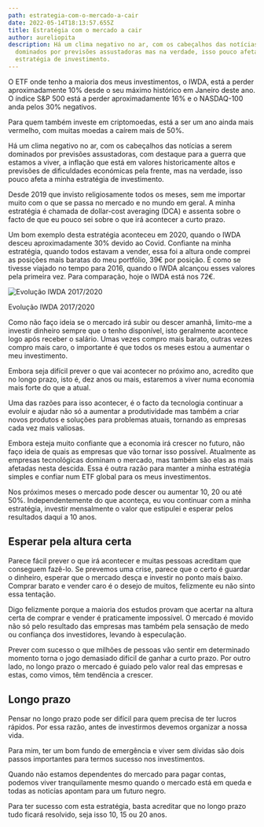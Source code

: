 ```yaml
---
path: estrategia-com-o-mercado-a-cair
date: 2022-05-14T18:13:57.655Z
title: Estratégia com o mercado a cair
author: aureliopita
description: Há um clima negativo no ar, com os cabeçalhos das notícias a serem
  dominados por previsões assustadoras mas na verdade, isso pouco afeta a minha
  estratégia de investimento.
---
```

O ETF onde tenho a maioria dos meus investimentos, o IWDA, está a perder aproximadamente 10% desde o seu máximo histórico em Janeiro deste ano. O índice S&P 500 está a perder aproximadamente 16% e o NASDAQ-100 anda pelos 30% negativos. 

Para quem também investe em criptomoedas, está a ser um ano ainda mais vermelho, com muitas moedas a caírem mais de 50%.

Há um clima negativo no ar, com os cabeçalhos das notícias a serem dominados por previsões assustadoras, com destaque para a guerra que estamos a viver, a inflação que está em valores historicamente altos e previsões de dificuldades económicas pela frente, mas na verdade, isso pouco afeta a minha estratégia de investimento.

Desde 2019 que invisto religiosamente todos os meses, sem me importar muito com o que se passa no mercado e no mundo em geral. A minha estratégia é chamada de dollar-cost averaging (DCA) e assenta sobre o facto de que eu pouco sei sobre o que irá acontecer a curto prazo.

Um bom exemplo desta estratégia aconteceu em 2020, quando o IWDA desceu aproximadamente 30% devido ao Covid. Confiante na minha estratégia, quando todos estavam a vender, essa foi a altura onde comprei as posições mais baratas do meu portfólio, 39€ por posição. É como se tivesse viajado no tempo para 2016, quando o IWDA alcançou esses valores pela primeira vez. Para comparação, hoje o IWDA está nos 72€.

![Evolução IWDA 2017/2020](/assets/captura-de-pantalla-2022-05-14-a-la-s-19.38.17.png "Evolução IWDA 2017/2020")

Evolução IWDA 2017/2020

Como não faço ideia se o mercado irá subir ou descer amanhã, limito-me a investir dinheiro sempre que o tenho disponível, isto geralmente acontece logo após receber o salário. Umas vezes compro mais barato, outras vezes compro mais caro, o importante é que todos os meses estou a aumentar o meu investimento.

Embora seja difícil prever o que vai acontecer no próximo ano, acredito que no longo prazo, isto é, dez anos ou mais, estaremos a viver numa economia mais forte do que a atual.

Uma das razões para isso acontecer, é o facto da tecnologia continuar a evoluir e ajudar não só a aumentar a produtividade mas também a criar novos produtos e soluções para problemas atuais, tornando as empresas cada vez mais valiosas.

Embora esteja muito confiante que a economia irá crescer no futuro, não faço ideia de quais as empresas que vão tornar isso possível. Atualmente as empresas tecnológicas dominam o mercado, mas também são elas as mais afetadas nesta descida. Essa é outra razão para manter a minha estratégia simples e confiar num ETF global para os meus investimentos.

Nos próximos meses o mercado pode descer ou aumentar 10, 20 ou até 50%. Independentemente do que aconteça, eu vou continuar com a minha estratégia, investir mensalmente o valor que estipulei e esperar pelos resultados daqui a 10 anos.

## Esperar pela altura certa

Parece fácil prever o que irá acontecer e muitas pessoas acreditam que conseguem fazê-lo. Se prevemos uma crise, parece que o certo é guardar o dinheiro, esperar que o mercado desça e investir no ponto mais baixo. Comprar barato e vender caro é o desejo de muitos, felizmente eu não sinto essa tentação.

Digo felizmente porque a maioria dos estudos provam que acertar na altura certa de comprar e vender é praticamente impossível. O mercado é movido não só pelo resultado das empresas mas também pela sensação de medo ou confiança dos investidores, levando à especulação.

Prever com sucesso o que milhões de pessoas vão sentir em determinado momento torna o jogo demasiado difícil de ganhar a curto prazo. Por outro lado, no longo prazo o mercado é guiado pelo valor real das empresas e estas, como vimos, têm tendência a crescer.

## Longo prazo

Pensar no longo prazo pode ser difícil para quem precisa de ter lucros rápidos. Por essa razão, antes de investirmos devemos organizar a nossa vida.

Para mim, ter um bom fundo de emergência e viver sem dívidas são dois passos importantes para termos sucesso nos investimentos.

Quando não estamos dependentes do mercado para pagar contas, podemos viver tranquilamente mesmo quando o mercado está em queda e todas as noticías apontam para um futuro negro.

Para ter sucesso com esta estratégia, basta acreditar que no longo prazo tudo ficará resolvido, seja isso 10, 15 ou 20 anos.